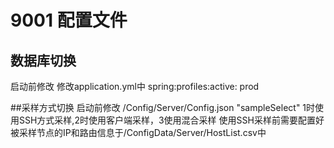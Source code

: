 # 9001 配置文件
## 数据库切换
启动前修改 修改application.yml中 spring:profiles:active: prod

##采样方式切换
启动前修改 /Config/Server/Config.json
"sampleSelect" 1时使用SSH方式采样,2时使用客户端采样，3使用混合采样
使用SSH采样前需要配置好被采样节点的IP和路由信息于/ConfigData/Server/HostList.csv中
